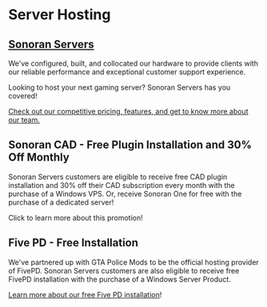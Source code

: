 # Server Hosting

## [Sonoran Servers](https://sonoranservers.com)

We've configured, built, and collocated our hardware to provide clients with our reliable performance and exceptional customer support experience.

Looking to host your next gaming server? Sonoran Servers has you covered!

[Check out our competitive pricing, features, and get to know more about our team.](https://sonoranservers.com)

## Sonoran CAD - Free Plugin Installation and 30% Off Monthly

Sonoran Servers customers are eligible to receive free CAD plugin installation and 30% off their CAD subscription every month with the purchase of a Windows VPS. Or, receive Sonoran One for free with the purchase of a dedicated server!

Click to learn more about this promotion!

## Five PD - Free Installation

We've partnered up with GTA Police Mods to be the official hosting provider of FivePD. Sonoran Servers customers are also eligible to receive free FivePD installation with the purchase of a Windows Server Product.‌

​[Learn more about our free Five PD installation](https://sonoranservers.com/fivepd.php)!
